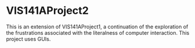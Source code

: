 # VIS141AProject2
This is an extension of VIS141AProject1, a continuation of the exploration of the frustrations associated with the literalness of computer interaction.  This project uses GUIs.
